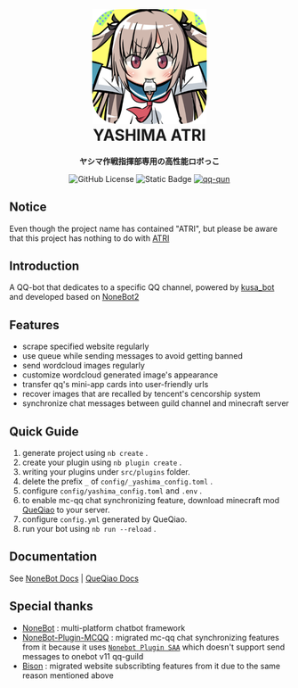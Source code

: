 <div align="center">
<img alt="icon.png" height="206" src="icon.png"/>
<h1 align="center" style="margin-top: 0">YASHIMA ATRI</h1>
<p align="center">
<strong>ヤシマ作戦指揮部専用の高性能ロボっこ</strong>
</p>

![GitHub License](https://img.shields.io/github/license/ConsetHP/yashima_bot_atri)
![Static Badge](https://img.shields.io/badge/python-3.11%2B-3776ab?logo=python&logoColor=ffdf76)
[![qq-qun](https://img.shields.io/static/v1?label=QQ%E9%A2%91%E9%81%93&message=840Headquarter&color=blue)](https://pd.qq.com/s/hfdjwjoif)

</div>

## Notice

Even though the project name has contained "ATRI", but please be aware that this project has nothing to do with [ATRI](https://github.com/Kyomotoi/ATRI)

## Introduction

A QQ-bot that dedicates to a specific QQ channel, powered by [kusa_bot](https://github.com/VonXXGhost/kusa_bot_none) and developed based on [NoneBot2](https://github.com/nonebot/nonebot2)

## Features

- scrape specified website regularly
- use queue while sending messages to avoid getting banned
- send wordcloud images regularly
- customize wordcloud generated image's appearance
- transfer qq's mini-app cards into user-friendly urls
- recover images that are recalled by tencent's cencorship system
- synchronize chat messages between guild channel and minecraft server

## Quick Guide

1. generate project using `nb create` .
2. create your plugin using `nb plugin create` .
3. writing your plugins under `src/plugins` folder.
4. delete the prefix `_` of `config/_yashima_config.toml` .
5. configure `config/yashima_config.toml` and `.env` .
6. to enable mc-qq chat synchronizing feature, download minecraft mod [QueQiao](https://modrinth.com/plugin/queqiao) to your server.
7. configure `config.yml` generated by QueQiao.
8. run your bot using `nb run --reload` .

## Documentation

See [NoneBot Docs](https://v2.nonebot.dev/) | [QueQiao Docs](https://github.com/17TheWord/QueQiao/wiki)

## Special thanks

- [NoneBot](https://github.com/nonebot/nonebot2) : multi-platform chatbot framework
- [NoneBot-Plugin-MCQQ](https://github.com/17TheWord/nonebot-plugin-mcqq) : migrated mc-qq chat synchronizing features from it because it uses [`Nonebot Plugin
SAA`](https://github.com/MountainDash/nonebot-plugin-send-anything-anywhere) which doesn't support send messages to onebot v11 qq-guild
- [Bison](https://github.com/MountainDash/nonebot-bison) : migrated website subscribting features from it due to the same reason mentioned above
